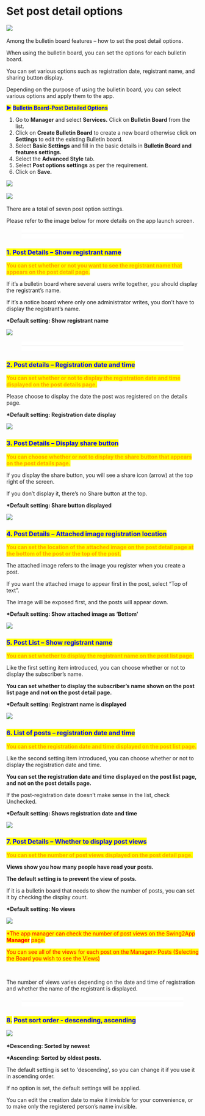 # Set post detail options

![](https://support.swing2app.com/wp-content/uploads/2019/01/post\_opt.png)

Among the bulletin board features – how to set the post detail options.&#x20;

When using the bulletin board, you can set the options for each bulletin board.

You can set various options such as registration date, registrant name, and sharing button display.

Depending on the purpose of using the bulletin board, you can select various options and apply them to the app.



<mark style="color:blue;">▶</mark> <mark style="color:blue;"></mark><mark style="color:blue;">**Bulletin Board-Post Detailed Options**</mark>

1. Go to **Manager** and select **Services.** Click on **Bulletin Board** from the list.
2. Click on **Create Bulletin Board** to create a new board otherwise click on **Settings** to edit the existing Bulletin board.
3. Select **Basic Settings** and fill in the basic details in **Bulletin Board and features settings.**
4. Select the **Advanced Style** tab.
5. Select **Post options settings** as per the requirement.
6. Click on **Save.**

![](https://support.swing2app.com/wp-content/uploads/2018/09/b64-e1587044776757.png)

![](https://support.swing2app.com/wp-content/uploads/2019/01/set-post-2.png)

There are a total of seven post option settings.

Please refer to the image below for more details on the app launch screen.

<figure><img src="../../../.gitbook/assets/구분선 (1) (1).PNG" alt=""><figcaption></figcaption></figure>

### <mark style="color:blue;">**1. Post Details – Show registrant name**</mark>

<mark style="color:orange;">**You can set whether or not you want to see the registrant name that appears on the post detail page.**</mark>

If it’s a bulletin board where several users write together, you should display the registrant’s name.

If it’s a notice board where only one administrator writes, you don’t have to display the registrant’s name.

**\*Default setting: Show registrant name**

![](https://support.swing2app.com/wp-content/uploads/2019/01/f.png)

<figure><img src="../../../.gitbook/assets/구분선 (1) (1).PNG" alt=""><figcaption></figcaption></figure>

### <mark style="color:blue;">**2. Post details – Registration date and time**</mark>

<mark style="color:orange;">**You can set whether or not to display the registration date and time displayed on the post details page.**</mark>

Please choose to display the date the post was registered on the details page.

**\*Default setting: Registration date display**

![](https://support.swing2app.com/wp-content/uploads/2019/01/m.png)



### <mark style="color:blue;">**3. Post Details – Display share button**</mark>

<mark style="color:orange;">**You can choose whether or not to display the share button that appears on the post details page.**</mark>

If you display the share button, you will see a share icon (arrow) at the top right of the screen.

If you don’t display it, there’s no Share button at the top.

**\*Default setting: Share button displayed**

![](https://support.swing2app.com/wp-content/uploads/2019/01/j.png)



### <mark style="color:blue;">**4. Post Details – Attached image registration location**</mark>

<mark style="color:orange;">**You can set the location of the attached image on the post detail page at the bottom of the post or the top of the post.**</mark>

The attached image refers to the image you register when you create a post.

If you want the attached image to appear first in the post, select “Top of text”.

The image will be exposed first, and the posts will appear down.

**\*Default setting: Show attached image as ‘Bottom’**

![](https://support.swing2app.com/wp-content/uploads/2019/01/l.png)



### <mark style="color:blue;">**5. Post List – Show registrant name**</mark>

<mark style="color:orange;">**You can set whether to display the registrant name on the post list page.**</mark>

Like the first setting item introduced, you can choose whether or not to display the subscriber’s name.

**You can set whether to display the subscriber’s name shown on the post list page and not on the post detail page.**

**\*Default setting: Registrant name is displayed**

![](https://support.swing2app.com/wp-content/uploads/2019/01/h.png)



### <mark style="color:blue;">**6. List of posts – registration date and time**</mark>

<mark style="color:orange;">**You can set the registration date and time displayed on the post list page.**</mark>

Like the second setting item introduced, you can choose whether or not to display the registration date and time.

**You can set the registration date and time displayed on the post list page, and not on the post details page.**

If the post-registration date doesn’t make sense in the list, check Unchecked.

**\*Default setting: Shows registration date and time**

![](https://support.swing2app.com/wp-content/uploads/2019/01/i.png)



### <mark style="color:blue;">**7. Post Details – Whether to display post views**</mark>

<mark style="color:orange;">**You can set the number of post views displayed on the post detail page.**</mark>

**Views show you how many people have read your posts.**

**The default setting is to prevent the view of posts.**

If it is a bulletin board that needs to show the number of posts, you can set it by checking the display count.

**\*Default setting: No views**

![](https://support.swing2app.com/wp-content/uploads/2019/01/k.png)

<mark style="color:red;">\*The app manager can check the number of post views on the Swing2App</mark> <mark style="color:red;"></mark><mark style="color:red;">**Manager**</mark> <mark style="color:red;"></mark><mark style="color:red;">page.</mark>

<mark style="color:red;">You can see all of the views for each post on the Manager> Posts (Selecting the Board you wish to see the Views)</mark>

<div align="left">

<img src="https://support.swing2app.com/wp-content/uploads/2019/01/74@3x.png" alt="">

</div>

The number of views varies depending on the date and time of registration and whether the name of the registrant is displayed.



<figure><img src="../../../.gitbook/assets/구분선 (1) (1).PNG" alt=""><figcaption></figcaption></figure>

### <mark style="color:blue;">**8.**</mark> <mark style="color:blue;"></mark><mark style="color:blue;">Post sort order - descending, ascending</mark>

![](https://wp.swing2app.co.kr/wp-content/uploads/2019/01/%EA%B2%8C%EC%8B%9C%EB%AC%BC%EC%98%B5%EC%85%98-%EC%97%85%EB%8E%832.png)

**\*Descending: Sorted by newest**

**\*Ascending: Sorted by oldest posts.**

The default setting is set to 'descending', so you can change it if you use it in ascending order.



If no option is set, the default settings will be applied.

You can edit the creation date to make it invisible for your convenience, or to make only the registered person’s name invisible.



